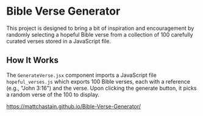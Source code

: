 # Bible Verse Generator

This project is designed to bring a bit of inspiration and encouragement by randomly selecting a hopeful Bible verse from a collection of 100 carefully curated verses stored in a JavaScript file.

## How It Works
The `GenerateVerse.jsx` component imports a JavaScript file `hopeful_verses.js` which exports 100 Bible verses, each with a reference (e.g., "John 3:16") and the verse. Upon clicking the generate button, it picks a random verse of the 100 to display.

https://mattchastain.github.io/Bible-Verse-Generator/